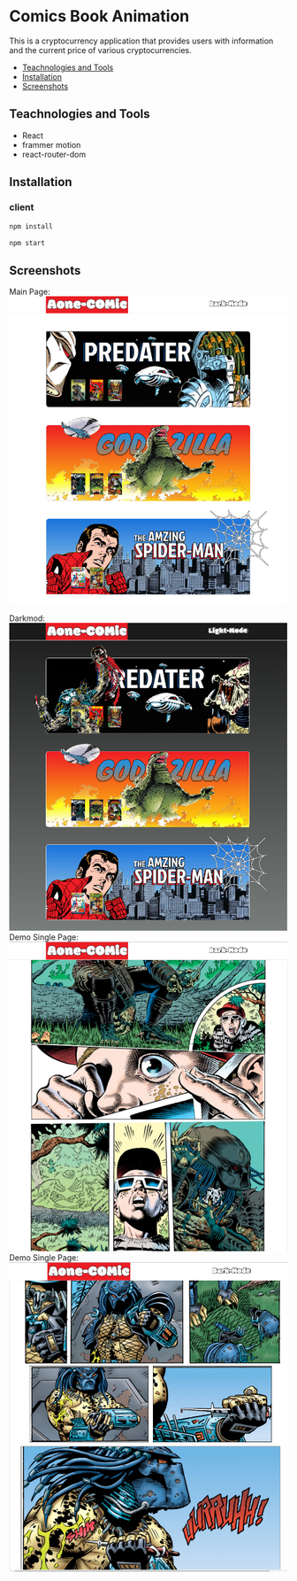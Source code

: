 #  Comics Book Animation 
This is a cryptocurrency application that provides users with information and the current price of various cryptocurrencies.


- [Teachnologies and Tools](#teachnologies-and-tools)
- [Installation](#installation)
- [Screenshots](#screenshots)


## Teachnologies and Tools

- React
- frammer motion
- react-router-dom



## Installation

### client
```
npm install
```
```
npm start
```


## Screenshots
Main Page:
![enter image description here](https://github.com/aoneaonedev2001/comics-app/blob/master/public/Png%20Demo/home1.PNG?raw=true)

Darkmod:
![enter image description here](https://github.com/aoneaonedev2001/comics-app/blob/master/public/Png%20Demo/home.PNG?raw=true)
Demo Single Page:
![enter image description here](https://github.com/aoneaonedev2001/comics-app/blob/master/public/Png%20Demo/content2.PNG?raw=true)
Demo Single Page:
![enter image description here](https://github.com/aoneaonedev2001/comics-app/blob/master/public/Png%20Demo/content1.PNG?raw=true)
